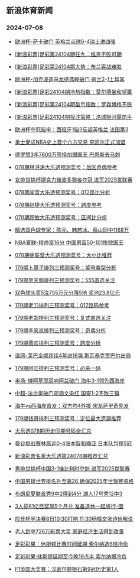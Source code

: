 ## 新浪体育新闻 
### 2024-07-08

+ [欧洲杯-萨卡破门 英格兰点球6-4瑞士进四强](https://sports.sina.com.cn/g/pl/2024-07-07/doc-incchcus5186650.shtml)

+ [[新浪彩票]足彩第24104期任九：维京不败可期](https://sports.sina.com.cn/l/2024-07-07/doc-incchcuu0676717.shtml)

+ [[新浪彩票]足彩第24104期大势：布兰客战难胜](https://sports.sina.com.cn/l/2024-07-07/doc-incchcuu0676055.shtml)

+ [欧洲杯-加克波造乌龙德弗赖破门 荷兰2-1土耳其](https://sports.sina.com.cn/g/pl/2024-07-07/doc-incchcus5189562.shtml)

+ [[新浪彩票]足彩24104期冷热指数：莫尔德坐和望赢](https://sports.sina.com.cn/l/2024-07-07/doc-incchcus5180780.shtml)

+ [[新浪彩票]足彩第24104期盈亏指数：罗森博格不稳](https://sports.sina.com.cn/l/2024-07-07/doc-incchcuu0677436.shtml)

+ [[新浪彩票]足彩24104期投注策略：洛城银河需防平](https://sports.sina.com.cn/l/2024-07-07/doc-incchcus5179995.shtml)

+ [欧洲杯夺冠赔率：西班牙1赔3反超英格兰 法国第3](https://sports.sina.com.cn/l/2024-07-07/doc-incchqkq0507068.shtml)

+ [勇士促成NBA史上首个六方交易 李凯尔正式加盟](https://sports.sina.com.cn/basketball/nba/2024-07-07/doc-incchqkn5006593.shtml)

+ [德罗赞3年7600万签换加盟国王 巴恩斯去马刺](https://sports.sina.com.cn/basketball/nba/2024-07-07/doc-incchqkn4996401.shtml)

+ [078期林洪涛大乐透预测奖号：后区奇偶参考](https://sports.sina.com.cn/l/2024-07-07/doc-incchyyh4814272.shtml)

+ [女排世挑杯捷克力挫波多黎各夺冠 进军2025世联赛](https://sports.sina.com.cn/others/volleyball/2024-07-07/doc-inccimqe0141693.shtml)

+ [078期闻雪大乐透预测奖号：012路比分析](https://sports.sina.com.cn/l/2024-07-07/doc-incchyyk0310559.shtml)

+ [078期赵捷大乐透预测奖号：跨度参考](https://sports.sina.com.cn/l/2024-07-07/doc-incchyyk0311671.shtml)

+ [078期顾敏大乐透预测奖号：区间比分析](https://sports.sina.com.cn/l/2024-07-07/doc-incchyyh4814501.shtml)

+ [精选双色球专家：陈元、韩若冰、薛山同中1168万](https://sports.sina.com.cn/l/2024-07-07/doc-incchqkn4993831.shtml)

+ [NBA夏联-程帅澎16分 中国男篮50-101惨败国王](https://sports.sina.com.cn/basketball/cba/2024-07-07/doc-incchqkq0519019.shtml)

+ [078期徐联营大乐透预测奖号：大小比推荐](https://sports.sina.com.cn/l/2024-07-07/doc-incchyyh4814426.shtml)

+ [179期卜算子排列三预测奖号：奖号类型分析](https://sports.sina.com.cn/l/2024-07-07/doc-incchyyk0307504.shtml)

+ [179期黑天鹅排列三预测奖号：5*5*5直选关注](https://sports.sina.com.cn/l/2024-07-07/doc-incchyyk0308832.shtml)

+ [双色球头奖5注755万元分落5地 奖池23.8亿元](https://sports.sina.com.cn/l/2024-07-07/doc-inccirwi1650924.shtml)

+ [179期老刀排列三预测奖号：012路码参考](https://sports.sina.com.cn/l/2024-07-07/doc-incchyyh4811519.shtml)

+ [179期老郑排列三预测奖号：复式直选关注](https://sports.sina.com.cn/l/2024-07-07/doc-incchyyk0308384.shtml)

+ [179期李笑岚排列三预测奖号：奇偶分析](https://sports.sina.com.cn/l/2024-07-07/doc-incchyyh4811148.shtml)

+ [179期黄欢排列三预测奖号：跨度分析](https://sports.sina.com.cn/l/2024-07-07/doc-incchyyh4809920.shtml)

+ [温网-莱巴金娜连续4年进16强 斯瓦泰克贾巴尔出局](https://sports.sina.com.cn/tennis/wta/2024-07-07/doc-incchkam5614304.shtml)

+ [179期阿旺排列三预测奖号：必杀一码](https://sports.sina.com.cn/l/2024-07-07/doc-incchyyk0307649.shtml)

+ [半场-博阿基耶双响阿兰破门 海牛3-1领先西海岸](https://sports.sina.com.cn/china/j/2024-07-07/doc-inccimqm1757400.shtml)

+ [中超-法比奥破门邓涵文染红 国安1-2不敌三镇](https://sports.sina.com.cn/china/j/2024-07-07/doc-inccimqe0167391.shtml)

+ [海牛vs西海岸首发：双方均4外援 宋龙萨里奇先发](https://sports.sina.com.cn/china/j/2024-07-07/doc-inccifhh0241264.shtml)

+ [179期钱哥排列三预测奖号：定位最大遗漏推荐](https://sports.sina.com.cn/l/2024-07-07/doc-incchyyh4810912.shtml)

+ [大乐透078期历史同期号码全汇总](https://sports.sina.com.cn/l/2024-07-07/doc-incchusn0421326.shtml)

+ [曼谷挑战赛林高远0-4张本智和摘亚 日本队包揽5冠](https://sports.sina.com.cn/others/pingpang/2024-07-07/doc-inccimqe0159119.shtml)

+ [新浪彩票名家大乐透第24078期推荐汇总](https://sports.sina.com.cn/l/2024-07-07/doc-incchusk4930746.shtml)

+ [男排世挑杯中国3-1挫比利时夺魁 进军2025世联赛](https://sports.sina.com.cn/others/volleyball/2024-07-07/doc-inccifhp1852675.shtml)

+ [中国男排世界排名升至第26 确保2025年世锦赛资格](https://sports.sina.com.cn/others/volleyball/2024-07-07/doc-inccimqm1741828.shtml)

+ [布朗尼夏联首秀9中2得到4分 湖人17号秀12中3](https://sports.sina.com.cn/basketball/nba/2024-07-07/doc-incchqkn5013263.shtml)

+ [3人揽61亿巨奖隔5个月兑 准备退休一起旅行-图](https://sports.sina.com.cn/l/2024-07-08/doc-inccknzr9708992.shtml)

+ [应氏杯半决赛8日10:30打响 11:30杨楷文张诗怡解说](https://sports.sina.com.cn/go/2024-07-07/doc-inccirwi1668247.shtml)

+ [老人刮中726万彩票大奖 家庭经济生活得到改善](https://sports.sina.com.cn/l/2024-07-08/doc-inccknzr9708992.shtml)

+ [足彩彩果：休斯顿比赛时间延期 索尔纳造6倍冷负](https://sports.sina.com.cn/l/2024-07-08/doc-inccknzr9725227.shtml)

+ [足彩彩果:休斯顿延期至今晚19点半 索尔纳爆冷负](https://sports.sina.com.cn/l/2024-07-08/doc-inccknzr9725227.shtml)

+ [F1英国大奖赛：汉密尔顿银石第9冠历史第1人](https://sports.sina.com.cn/motorracing/f1/newsall/2024-07-08/doc-inccirwa0094879.shtml)

